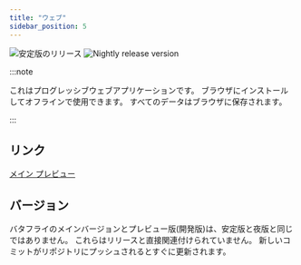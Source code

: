 ```yaml
---
title: "ウェブ"
sidebar_position: 5
---
```


![安定版のリリース](https://img.shields.io/badge/dynamic/yaml?color=c4840d&label=Stable&query=%24.version&url=https%3A%2F%2Fraw.githubusercontent.com%2FLinwoodDev%2Fbutterfly%2Fstable%2Fapp%2Fpubspec.yaml&style=for-the-badge) ![Nightly release version](https://img.shields.io/badge/dynamic/yaml?color=f7d28c&label=Nightly&query=%24.version&url=https%3A%2F%2Fraw.githubusercontent.com%2FLinwoodDev%2Fbutterfly%2Fnightly%2Fapp%2Fpubspec.yaml&style=for-the-badge)

:::note

これはプログレッシブウェブアプリケーションです。 ブラウザにインストールしてオフラインで使用できます。 すべてのデータはブラウザに保存されます。

:::


## リンク

<div className="row margin-bottom--lg padding--sm">
<a className="button button--outline button--info button--lg margin--sm" href="https://butterfly.linwood.dev">
  メイン
</a>
<a className="button button--outline button--danger button--lg margin--sm" href="https://preview.butterfly.linwood.dev">
  プレビュー
</a>
</div>

## バージョン

バタフライのメインバージョンとプレビュー版(開発版)は、安定版と夜版と同じではありません。 これらはリリースと直接関連付けられていません。 新しいコミットがリポジトリにプッシュされるとすぐに更新されます。
